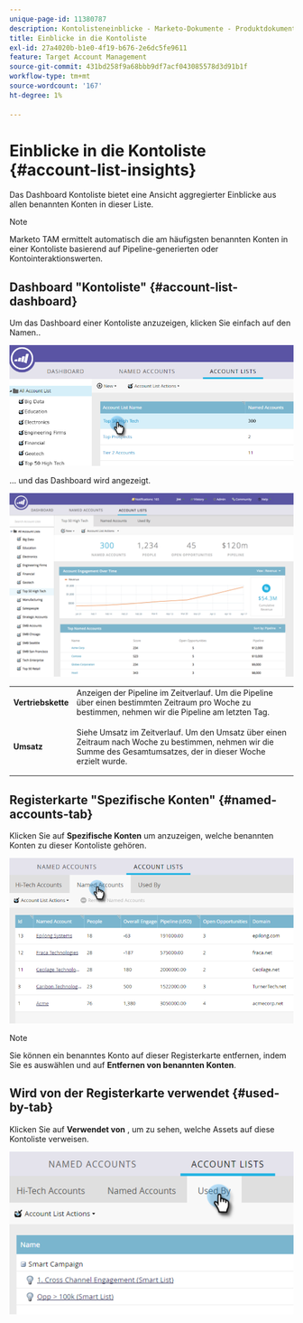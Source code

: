 ```yaml
---
unique-page-id: 11380787
description: Kontolisteneinblicke - Marketo-Dokumente - Produktdokumentation
title: Einblicke in die Kontoliste
exl-id: 27a4020b-b1e0-4f19-b676-2e6dc5fe9611
feature: Target Account Management
source-git-commit: 431bd258f9a68bbb9df7acf043085578d3d91b1f
workflow-type: tm+mt
source-wordcount: '167'
ht-degree: 1%

---
```


# Einblicke in die Kontoliste {#account-list-insights}

Das Dashboard Kontoliste bietet eine Ansicht aggregierter Einblicke aus allen benannten Konten in dieser Liste.

>[!NOTE]
>
>Marketo TAM ermittelt automatisch die am häufigsten benannten Konten in einer Kontoliste basierend auf Pipeline-generierten oder Kontointeraktionswerten.

## Dashboard &quot;Kontoliste&quot; {#account-list-dashboard}

Um das Dashboard einer Kontoliste anzuzeigen, klicken Sie einfach auf den Namen..

![](assets/one-new.png)

... und das Dashboard wird angezeigt.

![](assets/two-new-1.png)

<table> 
 <tbody> 
  <tr> 
   <td colspan="1"><strong>Vertriebskette</strong></td> 
   <td colspan="1">Anzeigen der Pipeline im Zeitverlauf. Um die Pipeline über einen bestimmten Zeitraum pro Woche zu bestimmen, nehmen wir die Pipeline am letzten Tag.</td> 
  </tr> 
  <tr> 
   <td><strong>Umsatz</strong></td> 
   <td><p>Siehe Umsatz im Zeitverlauf. Um den Umsatz über einen Zeitraum nach Woche zu bestimmen, nehmen wir die Summe des Gesamtumsatzes, der in dieser Woche erzielt wurde.</p></td> 
  </tr> 
 </tbody> 
</table>

## Registerkarte &quot;Spezifische Konten&quot; {#named-accounts-tab}

Klicken Sie auf **Spezifische Konten** um anzuzeigen, welche benannten Konten zu dieser Kontoliste gehören.

![](assets/three-1.png)

>[!NOTE]
>
>Sie können ein benanntes Konto auf dieser Registerkarte entfernen, indem Sie es auswählen und auf **Entfernen von benannten Konten**.

## Wird von der Registerkarte verwendet {#used-by-tab}

Klicken Sie auf **Verwendet von** , um zu sehen, welche Assets auf diese Kontoliste verweisen.

![](assets/four-2.png)
